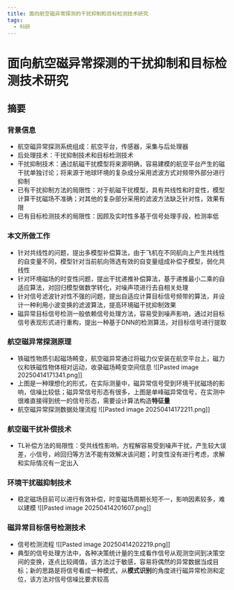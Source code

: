 ```yaml
---
title: 面向航空磁异常探测的干扰抑制和目标检测技术研究
tags:
  - 科研
---
```


# 面向航空磁异常探测的干扰抑制和目标检测技术研究

## 摘要

### 背景信息

- 航空磁异常探测系统组成：航空平台，传感器，采集与后处理器
- 后处理技术：干扰抑制技术和目标检测技术
- 干扰抑制技术：通过航磁干扰模型将来源明确，容易建模的航空平台产生的磁干扰单独讨论；将来源于地球环境的复杂成分采用滤波方式对频带外部分进行抑制
- 已有干扰抑制方法的局限性：对于航磁干扰模型，具有共线性和时变性，模型计算干扰磁场不准确；对其他的复杂部分采用的滤波方法缺乏针对性，效果有限
- 已有目标检测技术的局限性：因顾及实时性多基于信号处理手段，检测率低

### 本文所做工作

- 针对共线性的问题，提出多模型补偿算法，由于飞机在不同航向上产生共线性的自变量不同，模型针对当前航向筛选有效的自变量组成补偿子模型，弱化共线性
- 针对环境磁场的时变性问题，提出干扰递推补偿算法，基于递推最小二乘的自适应算法，对回归模型做数学转化，对噪声项进行去自相关处理
- 针对信号滤波针对性不强的问题，提出自适应计算目标信号频带的算法，并设计一种利用小波变换的滤波算法，提高环境磁干扰抑制效果
- 磁异常目标信号检测一般依赖信号处理方法，容易受到噪声影响，通过对目标信号表现形式进行重构，提出一种基于DNN的检测算法，对目标信号进行提取

### 航空磁异常探测原理

- 铁磁性物质引起磁场畸变，航空磁异常通过将磁力仪安装在航空平台上，磁力仪和铁磁性物体相对运动，收录磁场畸变空间信息
![[Pasted image 20250414171341.png]]
- 上图是一种理想化的形式，在实际测量中，磁异常信号受到环境干扰磁场的影响，信噪比较低；磁异常信号形态有很多，上图是单峰磁异常信号，在实测中很难直接得到统一的信号形态，需要设计算法构造**特征量**
- 航空磁异常探测数据处理流程 ![[Pasted image 20250414172211.png]]

### 航空磁干扰补偿技术

- TL补偿方法的局限性：受共线性影响，方程解容易受到噪声干扰，产生较大误差，小信号，岭回归等方法不能有效解决该问题；时变性没有进行考虑，求解和实际情况有一定出入

### 环境干扰磁抑制技术

- 稳定磁场目前可以进行有效补偿，时变磁场周期长短不一，影响因素较多，难以建模
![[Pasted image 20250414201607.png]]

### 磁异常目标信号检测技术

- 信号检测流程
![[Pasted image 20250414202219.png]]
- 典型的信号处理方法中，各种决策统计量的生成看作信号从观测空间到决策空间的变换，逐点比较阈值，该方法过于敏感，容易将偶然的异常数据当成目标；新的思路是将信号看成一种模式，从**模式识别**的角度进行磁异常检测和定位，该方法对信号信噪比要求较高
